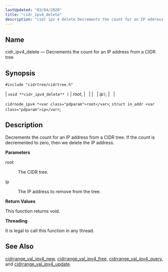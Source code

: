 ```yaml
---
lastUpdated: "03/04/2020"
title: "cidr_ipv4_delete"
description: "cidr ipv 4 delete Decrements the count for an IP address from a CIDR tree void cidr ipv 4 delete root ip cidrnode ipv 4 root struct in addr ip Decrements the count for an IP address from a CIDR tree If the count is decremented to zero then we..."
---
```


<a name="apis.cidr_ipv4_delete"></a> 
## Name

cidr_ipv4_delete — Decrements the count for an IP address from a CIDR tree

## Synopsis

`#include "cidrtree/cidrtree.h"`

| `void **cidr_ipv4_delete** (` | <var class="pdparam">root</var>, |   |
|   | <var class="pdparam">ip</var>`)`; |   |

`cidrnode_ipv4 *<var class="pdparam">root</var>`;
`struct in_addr <var class="pdparam">ip</var>`;<a name="idp48206960"></a> 
## Description

Decrements the count for an IP address from a CIDR tree. If the count is decremented to zero, then we delete the IP address.

**<a name="idp48208272"></a> Parameters**

<dl class="variablelist">

<dt>root</dt>

<dd>

The CIDR tree.

</dd>

<dt>ip</dt>

<dd>

The IP address to remove from the tree.

</dd>

</dl>

**<a name="idp48212832"></a> Return Values**

This function returns void.

**<a name="idp48213744"></a> Threading**

It is legal to call this function in any thread.

<a name="idp48214848"></a> 
## See Also

[cidrrange_val_ipv4_new](/momentum/3/3-api/apis-cidrrange-val-ipv-4-new), [cidrrange_val_ipv4_free](/momentum/3/3-api/apis-cidrrange-val-ipv-4-free), [cidrrange_val_ipv4_query](/momentum/3/3-api/apis-cidrrange-val-ipv-4-query), and [cidrrange_val_ipv4_update](/momentum/3/3-api/apis-cidrrange-val-ipv-4-update).